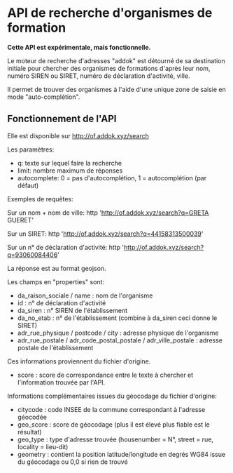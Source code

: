 # API de recherche d'organismes de formation

**Cette API est expérimentale, mais fonctionnelle.**

Le moteur de recherche d'adresses "addok" est détourné de sa destination initiale pour chercher des organismes de formations d'après leur nom, numéro SIREN ou SIRET, numéro de déclaration d'activité, ville.

Il permet de trouver des organismes à l'aide d'une unique zone de saisie en mode "auto-complétion".

## Fonctionnement de l'API

Elle est disponible sur http://of.addok.xyz/search

Les paramètres:

- q: texte sur lequel faire la recherche
- limit: nombre maximum de réponses
- autocomplete: 0 = pas d'autocomplétion, 1 = autocomplétion (par défaut)

Exemples de requêtes:

Sur un nom + nom de ville:
http 'http://of.addok.xyz/search?q=GRETA GUERET'

Sur un SIRET:
http 'http://of.addok.xyz/search?q=44158313500039'

Sur un n° de déclaration d'activité:
http 'http://of.addok.xyz/search?q=93060084406'


La réponse est au format geojson.

Les champs en "properties" sont:
- da_raison_sociale / name : nom de l'organisme
- id : n° de déclaration d'activité
- da_siren : n° SIREN de l'établissement
- da_no_etab : n° de l'établissement (combine à da_siren ceci donne le SIRET)
- adr_rue_physique / postcode / city : adresse physique de l'organisme
- adr_rue_postale / adr_code_postal_postale / adr_ville_postale : adresse postale de l'établissement

Ces informations proviennent du fichier d'origine.

- score : score de correspondance entre le texte à chercher et l'information trouvée par l'API.

Informations complémentaires issues du géocodage du fichier d'origine:
- citycode : code INSEE de la commune correspondant à l'adresse géocodée
- geo_score : score de géocodage (plus il est élevé plus fiable est le résultat)
- geo_type : type d'adresse trouvée (housenumber = N°, street = rue, locality = lieu-dit)
- geometry : contient la position latitude/longitude en degrés WG84 issue du géocodage ou 0,0 si rien de trouvé
